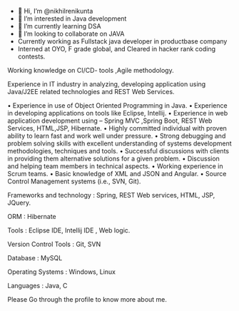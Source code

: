 - 👋 Hi, I’m @nikhilrenikunta
- 👀 I’m interested in Java development
- 🌱 I’m currently learning DSA
- 💞️ I’m looking to collaborate on JAVA
- Currently working as Fullstack java developer in productbase company
- Interned at OYO, F grade global, and Cleared in hacker rank coding contests.

Working knowledge on CI/CD- tools ,Agile methodology.

Experience in IT industry in analyzing, developing application using Java/J2EE related technologies and REST Web Services.

• Experience in use of Object Oriented Programming in Java.
• Experience in developing applications on tools like Eclipse, Intellij.
• Experience in web application development using – Spring MVC ,Spring Boot, REST Web Services, HTML,JSP, Hibernate.
• Highly committed individual with proven ability to learn fast and work well under pressure.
• Strong debugging and problem solving skills with excellent understanding of systems development methodologies, techniques and tools.
• Successful discussions with clients in providing them alternative solutions for a given problem.
• Discussion and helping team members in technical aspects.
• Working experience in Scrum teams.
•  Basic knowledge of XML and JSON and Angular.
• Source Control Management systems (i.e., SVN, Git).

Frameworks and technology : Spring, REST Web services, HTML,  JSP, JQuery.

ORM : Hibernate

Tools : Eclipse IDE, Intellij IDE , Web logic.

Version Control Tools : Git, SVN

Database : MySQL

Operating Systems : Windows, Linux

Languages : Java, C 

Please Go through the profile to know more about me.
